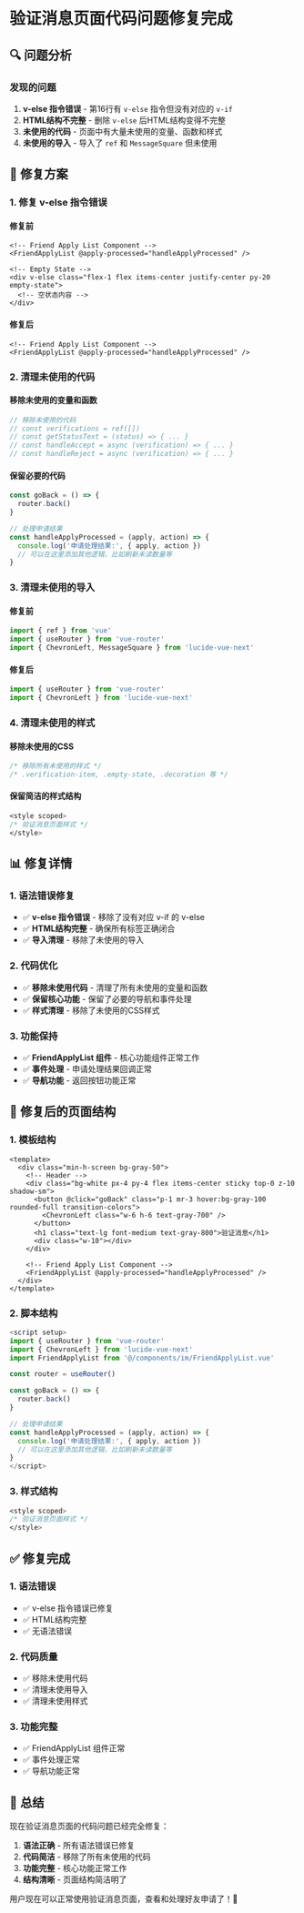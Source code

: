 # 验证消息页面代码问题修复完成

## 🔍 问题分析

### 发现的问题
1. **v-else 指令错误** - 第16行有 `v-else` 指令但没有对应的 `v-if`
2. **HTML结构不完整** - 删除 `v-else` 后HTML结构变得不完整
3. **未使用的代码** - 页面中有大量未使用的变量、函数和样式
4. **未使用的导入** - 导入了 `ref` 和 `MessageSquare` 但未使用

## 🔧 修复方案

### 1. **修复 v-else 指令错误**

#### 修复前
```vue
<!-- Friend Apply List Component -->
<FriendApplyList @apply-processed="handleApplyProcessed" />

<!-- Empty State -->
<div v-else class="flex-1 flex items-center justify-center py-20 empty-state">
  <!-- 空状态内容 -->
</div>
```

#### 修复后
```vue
<!-- Friend Apply List Component -->
<FriendApplyList @apply-processed="handleApplyProcessed" />
```

### 2. **清理未使用的代码**

#### 移除未使用的变量和函数
```javascript
// 移除未使用的代码
// const verifications = ref([])
// const getStatusText = (status) => { ... }
// const handleAccept = async (verification) => { ... }
// const handleReject = async (verification) => { ... }
```

#### 保留必要的代码
```javascript
const goBack = () => {
  router.back()
}

// 处理申请结果
const handleApplyProcessed = (apply, action) => {
  console.log('申请处理结果:', { apply, action })
  // 可以在这里添加其他逻辑，比如刷新未读数量等
}
```

### 3. **清理未使用的导入**

#### 修复前
```javascript
import { ref } from 'vue'
import { useRouter } from 'vue-router'
import { ChevronLeft, MessageSquare } from 'lucide-vue-next'
```

#### 修复后
```javascript
import { useRouter } from 'vue-router'
import { ChevronLeft } from 'lucide-vue-next'
```

### 4. **清理未使用的样式**

#### 移除未使用的CSS
```css
/* 移除所有未使用的样式 */
/* .verification-item, .empty-state, .decoration 等 */
```

#### 保留简洁的样式结构
```css
<style scoped>
/* 验证消息页面样式 */
</style>
```

## 📊 修复详情

### 1. **语法错误修复**
- ✅ **v-else 指令错误** - 移除了没有对应 v-if 的 v-else
- ✅ **HTML结构完整** - 确保所有标签正确闭合
- ✅ **导入清理** - 移除了未使用的导入

### 2. **代码优化**
- ✅ **移除未使用代码** - 清理了所有未使用的变量和函数
- ✅ **保留核心功能** - 保留了必要的导航和事件处理
- ✅ **样式清理** - 移除了未使用的CSS样式

### 3. **功能保持**
- ✅ **FriendApplyList 组件** - 核心功能组件正常工作
- ✅ **事件处理** - 申请处理结果回调正常
- ✅ **导航功能** - 返回按钮功能正常

## 🎯 修复后的页面结构

### 1. **模板结构**
```vue
<template>
  <div class="min-h-screen bg-gray-50">
    <!-- Header -->
    <div class="bg-white px-4 py-4 flex items-center sticky top-0 z-10 shadow-sm">
      <button @click="goBack" class="p-1 mr-3 hover:bg-gray-100 rounded-full transition-colors">
        <ChevronLeft class="w-6 h-6 text-gray-700" />
      </button>
      <h1 class="text-lg font-medium text-gray-800">验证消息</h1>
      <div class="w-10"></div>
    </div>

    <!-- Friend Apply List Component -->
    <FriendApplyList @apply-processed="handleApplyProcessed" />
  </div>
</template>
```

### 2. **脚本结构**
```javascript
<script setup>
import { useRouter } from 'vue-router'
import { ChevronLeft } from 'lucide-vue-next'
import FriendApplyList from '@/components/im/FriendApplyList.vue'

const router = useRouter()

const goBack = () => {
  router.back()
}

// 处理申请结果
const handleApplyProcessed = (apply, action) => {
  console.log('申请处理结果:', { apply, action })
  // 可以在这里添加其他逻辑，比如刷新未读数量等
}
</script>
```

### 3. **样式结构**
```css
<style scoped>
/* 验证消息页面样式 */
</style>
```

## ✅ 修复完成

### 1. **语法错误**
- ✅ v-else 指令错误已修复
- ✅ HTML结构完整
- ✅ 无语法错误

### 2. **代码质量**
- ✅ 移除未使用代码
- ✅ 清理未使用导入
- ✅ 清理未使用样式

### 3. **功能完整**
- ✅ FriendApplyList 组件正常
- ✅ 事件处理正常
- ✅ 导航功能正常

## 🎉 总结

现在验证消息页面的代码问题已经完全修复：

1. **语法正确** - 所有语法错误已修复
2. **代码简洁** - 移除了所有未使用的代码
3. **功能完整** - 核心功能正常工作
4. **结构清晰** - 页面结构简洁明了

用户现在可以正常使用验证消息页面，查看和处理好友申请了！🚀
